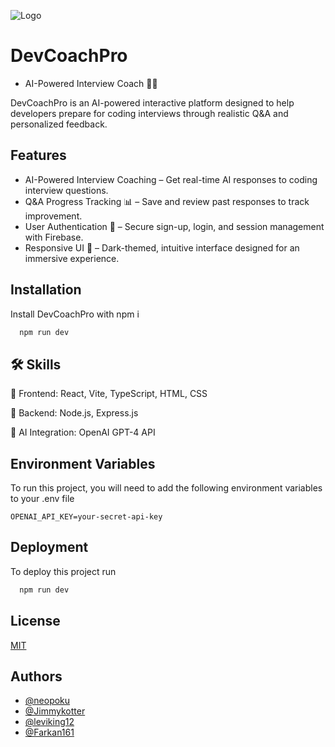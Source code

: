 
![Logo](https://photos.google.com/photo/AF1QipNlHmk5L72XbUnxL5K0b6jnjeSXHuGiALYS3v1l)


# DevCoachPro 
- AI-Powered Interview Coach 🎤🤖

DevCoachPro is an AI-powered interactive platform designed to help developers prepare for coding interviews through realistic Q&A and personalized feedback.

## Features

-  AI-Powered Interview Coaching – Get real-time AI responses to coding interview questions.
-  Q&A Progress Tracking 📊 – Save and review past responses to track improvement.
-  User Authentication 🔐 – Secure sign-up, login, and session management with Firebase.
-  Responsive UI 🎨 – Dark-themed, intuitive interface designed for an immersive experience.


## Installation

Install DevCoachPro with npm i

```bash
  npm run dev
```
    
## 🛠 Skills
🔹 Frontend: React, Vite, TypeScript, HTML, CSS

🔹 Backend: Node.js, Express.js

🔹 AI Integration: OpenAI GPT-4 API
## Environment Variables

To run this project, you will need to add the following environment variables to your .env file

`OPENAI_API_KEY=your-secret-api-key`



## Deployment

To deploy this project run

```bash
  npm run dev
```


## License

[MIT](https://choosealicense.com/licenses/mit/)


## Authors

- [@neopoku](https://github.com/NeOpoku)
- [@Jimmykotter](https://github.com/Jimmykotter)
- [@leviking12](https://github.com/leviking12)
- [@Farkan161](https://github.com/Farkan161)


